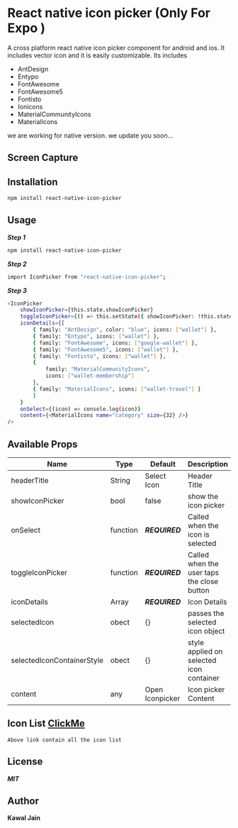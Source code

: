 # React native icon picker (Only For Expo )

A cross platform react native icon picker component for android and ios. It includes vector icon and it is easily customizable. Its includes

- AntDesign
- Entypo
- FontAwesome
- FontAwesome5
- Fontisto
- Ionicons
- MaterialCommunityIcons
- MaterialIcons

we are working for native version. we update you soon...

## Screen Capture

## Installation

```sh
npm install react-native-icon-picker
```

## Usage

**_Step 1_**

```sh
npm install react-native-icon-picker
```

**_Step 2_**

```sh
import IconPicker from "react-native-icon-picker";
```

**_Step 3_**

```sh
<IconPicker
    showIconPicker={this.state.showIconPicker}
    toggleIconPicker={() => this.setState({ showIconPicker: !this.state.showIconPicker })}
    iconDetails={[
        { family: "AntDesign", color: "blue", icons: ["wallet"] },
        { family: "Entypo", icons: ["wallet"] },
        { family: "FontAwesome", icons: ["google-wallet"] },
        { family: "FontAwesome5", icons: ["wallet"] },
        { family: "Fontisto", icons: ["wallet"] },
        {
            family: "MaterialCommunityIcons",
            icons: ["wallet-membership"]
        },
        { family: "MaterialIcons", icons: ["wallet-travel"] }
        ]
    }
    onSelect={(icon) => console.log(icon)}
    content={<MaterialIcons name="category" size={32} />}
/>
```

## Available Props

| Name                       | Type     | Default                      | Description                                |
| -------------------------- | -------- | ---------------------------- | ------------------------------------------ |
| headerTitle                | String   | Select Icon                  | Header Title                               |
| showIconPicker             | bool     | false                        | show the icon picker                       |
| onSelect                   | function | **_REQUIRED_**               | Called when the icon is selected           |
| toggleIconPicker           | function | **_REQUIRED_**               | Called when the user taps the close button |
| iconDetails                | Array    | **_REQUIRED_**               | Icon Details                               |
| selectedIcon               | obect    | {}                           | passes the selected icon object            |
| selectedIconContainerStyle | obect    | {}                           | style applied on selected icon container   |
| content                    | any      | <Text>Open Iconpicker</Text> | Icon picker Content                        |

## Icon List [ClickMe](https://oblador.github.io/react-native-vector-icons/)

    Above link contain all the icon list

## License

**_MIT_**

## Author

**Kawal Jain**
